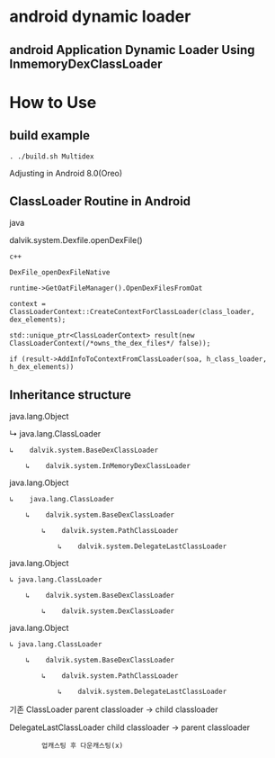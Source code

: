 # android dynamic loader
## android Application Dynamic Loader Using InmemoryDexClassLoader


# How to Use
## build example
    . ./build.sh Multidex

Adjusting in Android 8.0(Oreo)

## ClassLoader Routine in Android
java

dalvik.system.Dexfile.openDexFile()

    c++
    
    DexFile_openDexFileNative
    
    runtime->GetOatFileManager().OpenDexFilesFromOat
    
    context = ClassLoaderContext::CreateContextForClassLoader(class_loader, dex_elements);
    
    std::unique_ptr<ClassLoaderContext> result(new ClassLoaderContext(/*owns_the_dex_files*/ false));
    
    if (result->AddInfoToContextFromClassLoader(soa, h_class_loader, h_dex_elements))

## Inheritance structure

 java.lang.Object
 
 ↳    java.lang.ClassLoader
 
    ↳    dalvik.system.BaseDexClassLoader
    
        ↳    dalvik.system.InMemoryDexClassLoader



java.lang.Object

    ↳    java.lang.ClassLoader
    
        ↳    dalvik.system.BaseDexClassLoader
        
            ↳    dalvik.system.PathClassLoader
            
                ↳    dalvik.system.DelegateLastClassLoader


java.lang.Object

    ↳ java.lang.ClassLoader
    
        ↳    dalvik.system.BaseDexClassLoader
        
            ↳    dalvik.system.DexClassLoader

java.lang.Object

    ↳ java.lang.ClassLoader
    
        ↳    dalvik.system.BaseDexClassLoader
        
            ↳    dalvik.system.PathClassLoader
            
                ↳    dalvik.system.DelegateLastClassLoader


기존 ClassLoader parent classloader -> child classloader

DelegateLastClassLoader child classloader -> parent classloader

            업캐스팅 후 다운캐스팅(x)
